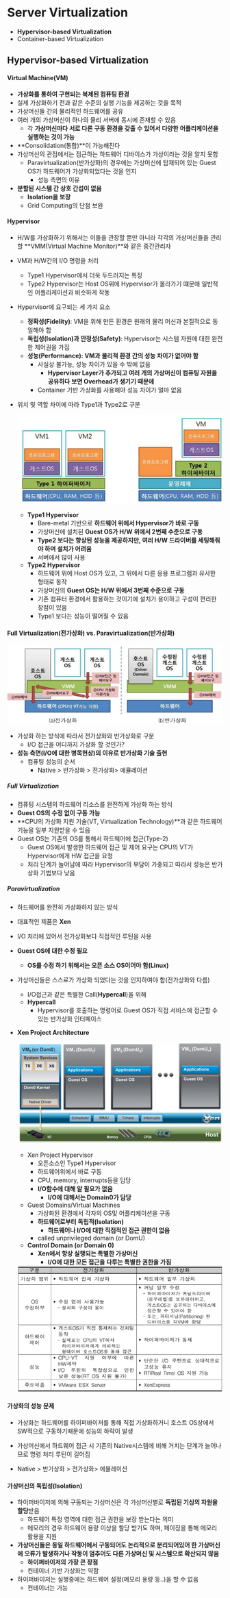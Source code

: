 # Server Virtualization

- **Hypervisor-based Virtualization**
- Container-based Virtualization



## Hypervisor-based Virtualization

#### Virtual Machine(VM)

- **가상화를 통하여 구현되는 복제된 컴퓨팅 환경**
- 실제 가상화하기 전과 같은 수준의 실행 기능을 제공하는 것을 목적
- 가상머신들 간의 물리적인 하드웨어를 공유
- 여러 개의 가상머신이 하나의 물리 서버에 동시에 존재할 수 있음
  - 각 **가상머신마다 서로 다른 구동 환경을 갖출 수 있어서 다양한 어플리케이션을 실행하는 것이 가능**
- **Consolidation(통합)**이 가능해진다
- 가상머신의 관점에서는 접근하는 하드웨어 디바이스가 가상이라는 것을 알지 못함
  - Paravirtualization(반가상화)의 경우에는 가상머신에 탑재되어 있는 Guest OS가 하드웨어가 가상화되었다는 것을 인지
    - 성능 측면의 이유
- **분할된 시스템 간 상호 간섭이 없음**
  - **Isolation을 보장**
  - Grid Computing의 단점 보완



#### Hypervisor

- H/W를 가상화하기 위해서는 이들을 관장할 뿐만 아니라 각각의 가상머신들을 관리할 **VMM(Virtual Machine Monitor)**와 같은 중간관리자

- VM과 H/W간의 I/O 명령을 처리

  - Type1 Hypervisor에서 더욱 두드러지는 특징
  - Type2 Hypervisor는 Host OS위에 Hypervisor가 올라가기 떄문애 일반적인 어플리케이션과 비슷하게 작동

- Hypervisor에 요구되는 세 가지 요소

  - **정확성(Fidelity)**: VM을 위해 만든 환경은 원래의 물리 머신과 본질적으로 동일해야 함
  - **독립성(Isolation)과 안정성(Safety)**: Hypervisor는 시스템 자원에 대한 완전한 제어권을 가짐
  - **성능(Performance): VM과 물리적 환경 간의 성능 차이가 없어야 함**
    - 사실상 불가능, 성능 차이가 있을 수 밖에 없음
      - **Hypervisor Layer가 추가되고 여러 개의 가상머신이 컴퓨팅 자원을 공유하다 보면 Overhead가 생기기 때문에**
    - Container 기반 가상화를 사용해야 성능 차이가 얼마 없음

- 위치 및 역할 차이에 따라 Type1과 Type2로 구분

  ​	<img src="..\..\img\image-20201007222805740.png" alt="image-20201007222805740" style="zoom:80%;" />

  - **Type1 Hypervisor**
    - Bare-metal 기반으로 **하드웨어 위에서 Hypervisor가 바로 구동**
    - 가상머신에 설치된 **Guest OS가 H/W 위에서 2번째 수준으로 구동**
    - **Type2 보다는 향상된 성능을 제공하지만, 여러 H/W 드라이버를 세팅해줘야 하며 설치가 어려움**
    - 서버에서 많이 사용
  - **Type2 Hypervisor**
    - 하드웨어 위에 Host OS가 있고, 그 위에서 다른 응용 프로그램과 유사한 형태로 동작
    - 가상머신의 **Guest OS는 H/W 위에서 3번째 수준으로 구동**
    - 기존 컴퓨터 환경에서 활용하는 것이기에 설치가 용이하고 구성이 편리한 장점이 있음
    - Type1 보다는 성능이 떨어질 수 있음



#### Full Virtualization(전가상화) vs. Paravirtualization(반가상화)

​	<img src="..\..\img\image-20201011220648023.png" alt="image-20201011220648023" style="zoom:80%;" />

- 가상화 하는 방식에 따라서 전가상화와 반가상화로 구분
  - I/O 접근을 어디까지 가상화 할 것인가?
- **성능 측면(I/O에 대한 병목현상)의 이유로 반가상화 기술 출현**
  - 컴퓨팅 성능의 순서
    - Native > 반가상화 > 전가상화> 에뮬레이션



##### Full Virtualization

- 컴퓨팅 시스템의 하드웨어 리소스를 완전하게 가상화 하는 방식
- **Guest OS의 수정 없이 구동 가능**
- **CPU의 가상화 지원 기술(VT, Virtualization Technology)**과 같은 하드웨어 기능을 일부 지원받을 수 있음
- Guest OS는 기존의 OS를 통해서 하드웨어에 접근(Type-2)
  - Guest OS에서 발생한 하드웨어 접근 및 제어 요구는 CPU의 VT가 Hypervisor에게 HW 접근을 요청
  - 처리 단계가 늘어남에 따라 Hypervisor의 부담이 가중되고 따라서 성능은 반가상화 기법보다 낮음



##### Paravirtualization

- 하드웨어를 완전히 가상화하지 않는 방식

- 대표적인 제품은 **Xen**

- I/O 처리에 있어서 전가상화보다 직접적인 루틴을 사용

- **Guest OS에 대한 수정 필요**

  - **OS를 수정 하기 위해서는 오픈 소스 OS이어야 함(Linux)**

- 가상머신들은 스스로가 가상화 되었다는 것을 인지하여야 함(전가상화와 다름)

  - I/O접근과 같은 특별한 Call(**Hypercall**)을 위해
  - **Hypercall**
    - Hypervisor를 호출하는 명령어로 Guest OS가 직접 서비스에 접근할 수 있는 반가상화 인터페이스

- **Xen Project Architecture**

  ​	<img src="..\..\img\image-20201007225734982.png" alt="image-20201007225734982" style="zoom:80%;" />

  - Xen Project Hypervisor
    - 오픈소스인 Type1 Hypervisor
    - 하드웨어위에서 바로 구동
    - CPU, memory, interrupts등을 담당
    - **I/O함수에 대해 알 필요가 없음**
      - **I/O에 대해서는 Domain0가 담당**
  - Guest Domains/Virtual Machines
    - 가상화된 환경에서 각자의 OS및 어플리케이션을 구동
    - **하드웨어로부터 독립적(Isolation)**
      - **하드웨어나 I/O에 대한 직접적인 접근 권한이 없음**
    - called unprivileged domain (or DomU)
  - **Control Domain (or Domain 0)**
    - **Xen에서 항상 실행되는 특별한 가상머신**
      - **I/O에 대한 모든 접근을 다루는 특별한 권한을 가짐**
  
  
  
  <img src="..\..\img\image-20201008000216013.png" alt="image-20201008000216013" style="zoom:80%;" />
  



#### 가상화의 성능 문제

- 가상화는 하드웨어를 하이퍼바이저를 통해 직접 가상화하거니 호스트 OS상에서 SW적으로 구동하기때문에 성능의 하락이 발생
- 가상머신에서 하드웨어 접근 시 기존의 Native시스템에 비해 거치는 단계가 늘어나므로 명령 처리 루틴이 길어짐

- Native > 반가상화 > 전가상화> 에뮬레이션



#### 가상머신의 독립성(Isolation)

- 하이퍼바이저에 의해 구동되는 가상머신은 각 가상머신별로 **독립된 기싱의 자원을 할당**받음
  - 하드웨어 특정 영역에 대한 접근 권한을 보장 받는다는 의미
  - 메모리의 경우 하드웨어 용량 이상을 할당 받기도 하며, 페이징을 통해 메모리 활용을 지원
- **가상머신들은 동일 하드웨어에서 구동되어도 논리적으로 분리되어있어 한 가상머신에 오류가 발생하거나 작동이 멈추어도 다른 가상머신 및 시스템으로 확산되지 않음**
  - **하이퍼바이저의 가장 큰 장점**
  - 컨테이너 기반 가상화는 약함
- 하이퍼바이저는 실행중에는 하드웨어 설정(메모리 용량 등..)을 할 수 없음
  - 컨테이너는 가능

